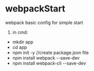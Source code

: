 # webpackStart
webpack basic config for simple start

1. in cmd: 
<ul style="list-style:disc">
  <li>mkdir app </li>
<li>cd app</li>
  <li> npm init -y //create package.json file </li>
<li> npm install webpack --save-dev</li>
  <li>npm install webpack-cli --save-dev</li>
  </ul>
